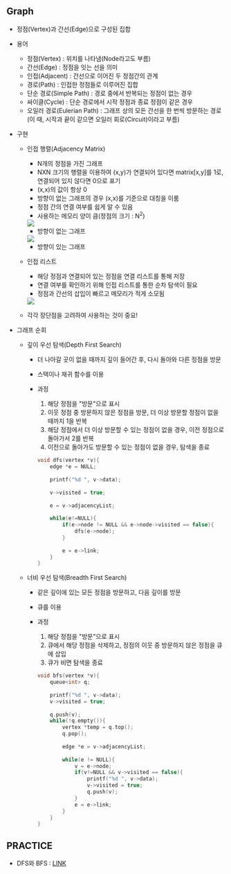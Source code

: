 ## Graph

- 정점(Vertex)과 간선(Edge)으로 구성된 집합

- 용어
  - 정점(Vertex) : 위치를 나타냄(Node라고도 부름)
  - 간선(Edge) : 정점을 잇는 선을 의미
  - 인접(Adjacent) : 간선으로 이어진 두 정점간의 관계
  - 경로(Path) : 인접한 정점들로 이루어진 집합
  - 단순 경로(Simple Path) : 경로 중에서 반복되는 정점이 없는 경우
  - 싸이클(Cycle) : 단순 경로에서 시작 정점과 종료 정점이 같은 경우
  - 오일러 경로(Eulerian Path) : 그래프 상의 모든 간선을 한 번씩 방문하는 경로(이 때, 시작과 끝이 같으면 오일러 회로(Circuit)이라고 부름)
  
- 구현

  - 인접 행렬(Adjacency Matrix)

    - N개의 정점을 가진 그래프
    - NXN 크기의 행렬을 이용하여 (x,y)가 연결되어 있다면 matrix[x,y]를 1로, 연결되어 있지 않다면 0으로 표기
    - (x,x)의 값이 항상 0
    - 방향이 없는 그래프의 경우 (x,x)를 기준으로 대칭을 이룸
    - 정점 간의 연결 여부를 쉽게 알 수 있음
    - 사용하는 메모리 양이 큼(정점의 크기 : N<sup>2</sup>)

    <img src="https://user-images.githubusercontent.com/49060014/95818708-74f1f400-0d5f-11eb-918c-20cf4802a56a.png">

    - 방향이 없는 그래프

    <img src="https://user-images.githubusercontent.com/49060014/95818743-84713d00-0d5f-11eb-8922-58cf35f821a4.png">

    - 방향이 있는 그래프

  - 인접 리스트

    - 해당 정점과 연결되어 있는 정점을 연결 리스트를 통해 저장
    - 연결 여부를 확인하기 위해 인접 리스트를 통한 순차 탐색이 필요
    - 정점과 간선의 삽입이 빠르고 메모리가 적게 소모됨

    <img src="https://user-images.githubusercontent.com/49060014/95819199-68ba6680-0d60-11eb-961d-5b09a4dc56ce.png">

  - 각각 장단점을 고려하여 사용하는 것이 중요!

- 그래프 순회

  - 깊이 우선 탐색(Depth First Search)

    - 더 나아갈 곳이 없을 때까지 깊이 들어간 후, 다시 돌아와 다른 정점을 방문

    - 스택이나 재귀 함수를 이용

    - 과정

      1. 해당 정점을 "방문"으로 표시
      2. 이웃 정점 중 방문하지 않은 정점을 방문, 더 이상 방문할 정점이 없을 때까지 1을 반복
      3. 해당 정점에서 더 이상 방문할 수 있는 정점이 없을 경우, 이전 정점으로 돌아가서 2를 반복
      4. 이전으로 돌아가도 방문할 수 있는 정점이 없을 경우, 탐색을 종료

      ```c++
      void dfs(vertex *v){
          edge *e = NULL;
          
          printf("%d ", v->data);
          
          v->visited = true;
          
          e = v->adjacencyList;
          
          while(e!=NULL){
              if(e->node != NULL && e->node->visited == false){
                  dfs(e->node);
              }
              
              e = e->link;
          }
      }
      ```

      

  - 너비 우선 탐색(Breadth First Search)

    - 같은 깊이에 있는 모든 정점을 방문하고, 다음 깊이를 방문
    - 큐를 이용

    - 과정

      1. 해당 정점을 "방문"으로 표시
      2. 큐에서 해당 정점을 삭제하고, 정점의 이웃 중 방문하지 않은 정점을 큐에 삽입
      3. 큐가 비면 탐색을 종료

      ```c++
      void bfs(vertex *v){
          queue<int> q;
          
          printf("%d ", v->data);
          v->visited = true;
          
          q.push(v);
          while(!q.empty()){
              vertex *temp = q.top();
              q.pop();
              
              edge *e = v->adjacencyList;
              
              while(e != NULL){
                  v = e->node;
                  if(v!=NULL && v->visited == false){
                      printf("%d ", v->data);
                      v->visited = true;
                      q.push(v);
                  }
                  e = e->link;
              }
          }
      }
      ```

## PRACTICE

- DFS와 BFS : [LINK](https://www.acmicpc.net/problem/1260)

  
